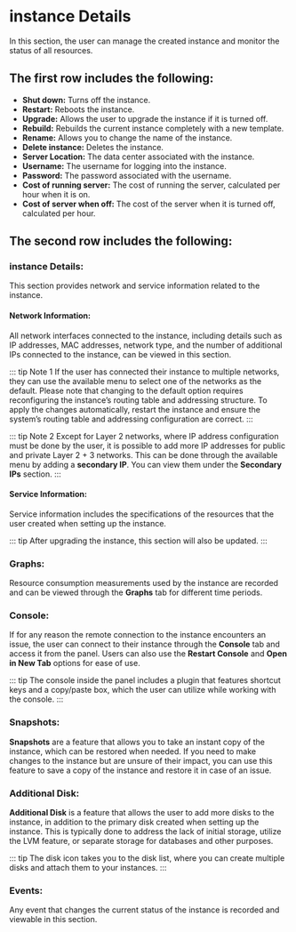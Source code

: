 # instance Details

In this section, the user can manage the created instance and monitor the status of all resources.


<DarkModeImage
  dark-src="/images/guides/en/dark/instances/instance-details.png"
  light-src="/images/guides/en/light/instances/instance-details.png"
  alt="Instance Details"
/>


## The first row includes the following:

- **Shut down:** Turns off the instance.
- **Restart:** Reboots the instance.
- **Upgrade:** Allows the user to upgrade the instance if it is turned off.
- **Rebuild:** Rebuilds the current instance completely with a new template.
- **Rename:** Allows you to change the name of the instance.
- **Delete instance:** Deletes the instance.
- **Server Location:** The data center associated with the instance.
- **Username:** The username for logging into the instance.
- **Password:** The password associated with the username.
- **Cost of running server:** The cost of running the server, calculated per hour when it is on.
- **Cost of server when off:** The cost of the server when it is turned off, calculated per hour.

## The second row includes the following:

### instance Details:

This section provides network and service information related to the instance.

#### Network Information:

All network interfaces connected to the instance, including details such as IP addresses, MAC addresses, network type, and the number of additional IPs connected to the instance, can be viewed in this section.

::: tip Note 1
If the user has connected their instance to multiple networks, they can use the available menu to select one of the networks as the default. Please note that changing to the default option requires reconfiguring the instance’s routing table and addressing structure. To apply the changes automatically, restart the instance and ensure the system’s routing table and addressing configuration are correct.
:::

::: tip Note 2
Except for Layer 2 networks, where IP address configuration must be done by the user, it is possible to add more IP addresses for public and private Layer 2 + 3 networks. This can be done through the available menu by adding a **secondary IP**. You can view them under the **Secondary IPs** section.
:::

#### Service Information:

Service information includes the specifications of the resources that the user created when setting up the instance.

::: tip
After upgrading the instance, this section will also be updated.
:::

### Graphs:

Resource consumption measurements used by the instance are recorded and can be viewed through the **Graphs** tab for different time periods.

### Console:

If for any reason the remote connection to the instance encounters an issue, the user can connect to their instance through the **Console** tab and access it from the panel. Users can also use the **Restart Console** and **Open in New Tab** options for ease of use.

::: tip
The console inside the panel includes a plugin that features shortcut keys and a copy/paste box, which the user can utilize while working with the console.
:::

### Snapshots:

**Snapshots** are a feature that allows you to take an instant copy of the instance, which can be restored when needed. If you need to make changes to the instance but are unsure of their impact, you can use this feature to save a copy of the instance and restore it in case of an issue.

### Additional Disk:

**Additional Disk** is a feature that allows the user to add more disks to the instance, in addition to the primary disk created when setting up the instance. This is typically done to address the lack of initial storage, utilize the LVM feature, or separate storage for databases and other purposes.

::: tip
The disk icon takes you to the disk list, where you can create multiple disks and attach them to your instances.
:::

### Events:

Any event that changes the current status of the instance is recorded and viewable in this section.
